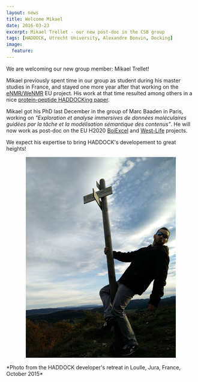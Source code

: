 ```yaml
---
layout: news
title: Welcome Mikael
date: 2016-03-23
excerpt: Mikael Trellet - our new post-doc in the CSB group
tags: [HADDOCK, Utrecht University, Alexandre Bonvin, Docking]
image:
  feature:
---
```

We are welcoming our new group member: Mikael Trellet!

Mikael previously spent time in our group as student during his master studies in France, and stayed one more year after that working on the [eNMR/WeNMR](http://www.wenmr.eu) EU project. His work at that time resulted among others in a nice [protein-peptide HADDOCKing paper](http://dx.plos.org/10.1371/journal.pone.0058769).

Mikael got his PhD last December in the group of Marc Baaden in Paris, working on *"Exploration et analyse immersives de données moléculaires guidées par la tâche et la modélisation sémantique des contenus"*. He will now work as post-doc on the EU H2020 [BoiExcel](http://www.bioexcel.eu) and [West-Life](http://www.west-life.eu) projects.

We expect his expertise to bring HADDOCK's developement to great heights!

<figure align="center">
    <img src="/images/posts/Mikael-Loulle.jpg">
</figure>
*Photo from the HADDOCK developer's retreat in Loulle, Jura, France, October 2015*
